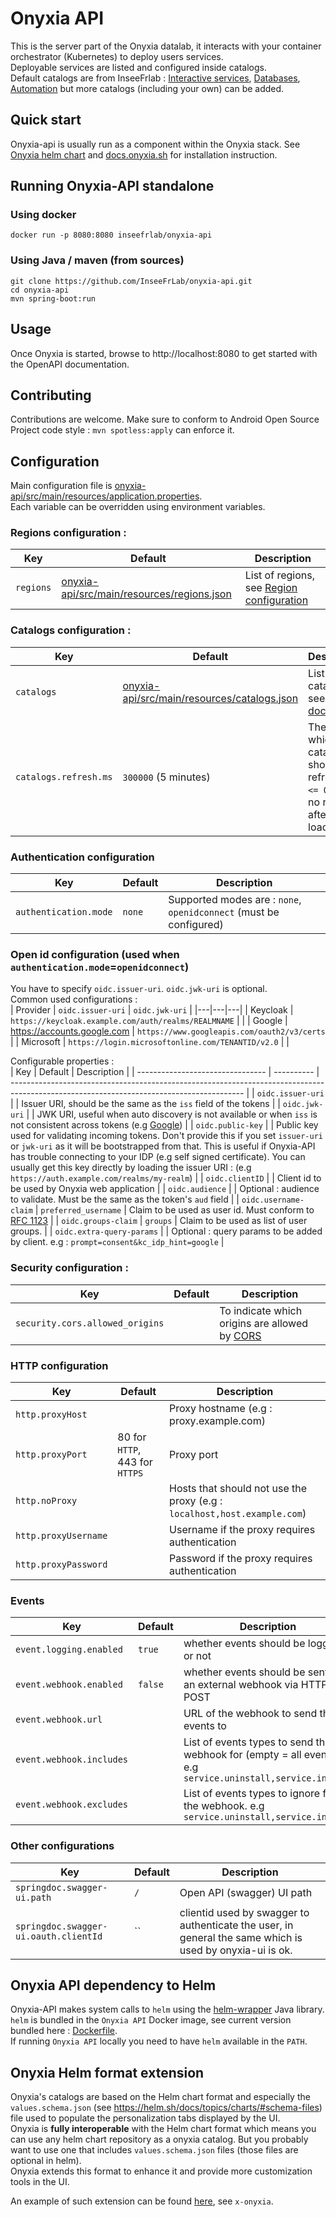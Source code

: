 # Onyxia API

This is the server part of the Onyxia datalab, it interacts with your container orchestrator (Kubernetes) to deploy users services.  
Deployable services are listed and configured inside catalogs.  
Default catalogs are from InseeFrlab : [Interactive services](https://inseefrlab.github.io/helm-charts-interactive-services), [Databases](https://inseefrlab.github.io/helm-charts-databases), [Automation](https://inseefrlab.github.io/helm-charts-automation) but more catalogs (including your own) can be added.

## Quick start  

Onyxia-api is usually run as a component within the Onyxia stack. See [Onyxia helm chart](https://github.com/InseeFrLab/onyxia/tree/main/helm-chart) and [docs.onyxia.sh](https://docs.onyxia.sh/) for installation instruction.  

## Running Onyxia-API standalone

### Using docker

```
docker run -p 8080:8080 inseefrlab/onyxia-api
```

### Using Java / maven (from sources)

```
git clone https://github.com/InseeFrLab/onyxia-api.git
cd onyxia-api
mvn spring-boot:run
```

## Usage

Once Onyxia is started, browse to http://localhost:8080 to get started with the OpenAPI documentation.  

## Contributing

Contributions are welcome.
Make sure to conform to Android Open Source Project code style : `mvn spotless:apply` can enforce it.

## Configuration

Main configuration file is [onyxia-api/src/main/resources/application.properties](onyxia-api/src/main/resources/application.properties).  
Each variable can be overridden using environment variables.  

### Regions configuration :
| Key | Default | Description |
| --------------------- | ------- | ------------------------------------------------------------------ |
| `regions` | [onyxia-api/src/main/resources/regions.json](onyxia-api/src/main/resources/regions.json) | List of regions, see [Region configuration](docs/region-configuration.md) |

### Catalogs configuration :

| Key | Default | Description |
| --------------------- | ---------------------------------------------------------------------------------------------- | --------------------------------------------------------------------------------------------------------------------------------------------------------------------- |
| `catalogs` | [onyxia-api/src/main/resources/catalogs.json](onyxia-api/src/main/resources/catalogs.json) | List of helm catalogs, see [Admin doc](https://docs.onyxia.sh/admin-doc/catalog-of-services) |
| `catalogs.refresh.ms` | `300000` (5 minutes) | The rate at which the catalogs should be refreshed. `<= 0` means no refreshs after initial loading |

### Authentication configuration
| Key | Default | Description |
| --------------------- | ------- | ------------------------------------------------------------------ |
| `authentication.mode` | `none` | Supported modes are : `none`, `openidconnect` (must be configured) |

### Open id configuration (used when `authentication.mode`=`openidconnect`)  
You have to specify `oidc.issuer-uri`. `oidc.jwk-uri` is optional.  
Common used configurations :  
| Provider | `oidc.issuer-uri` | `oidc.jwk-uri` |
|---|---|---|
| Keycloak  | `https://keycloak.example.com/auth/realms/REALMNAME` |   |
| Google  | https://accounts.google.com  | `https://www.googleapis.com/oauth2/v3/certs` |
| Microsoft | `https://login.microsoftonline.com/TENANTID/v2.0` |   |

Configurable properties :  
| Key | Default | Description |
| -------------------------------- | ---------- | ---------------------------------------------------------------------------------------------------------------------------------------- |
| `oidc.issuer-uri` | | Issuer URI, should be the same as the `iss` field of the tokens |
| `oidc.jwk-uri` | | JWK URI, useful when auto discovery is not available or when `iss` is not consistent across tokens (e.g [Google](https://stackoverflow.com/questions/38618826/can-i-get-a-consistent-iss-value-for-a-google-openidconnect-id-token)) |
| `oidc.public-key` | | Public key used for validating incoming tokens. Don't provide this if you set `issuer-uri` or `jwk-uri` as it will be bootstrapped from that. This is useful if Onyxia-API has trouble connecting to your IDP (e.g self signed certificate). You can usually get this key directly by loading the issuer URI : (e.g `https://auth.example.com/realms/my-realm`) |
| `oidc.clientID` | | Client id to be used by Onyxia web application |
| `oidc.audience` | | Optional : audience to validate. Must be the same as the token's `aud` field |
| `oidc.username-claim` | `preferred_username` | Claim to be used as user id. Must conform to [RFC 1123](https://kubernetes.io/docs/concepts/overview/working-with-objects/names/#dns-label-names) |
| `oidc.groups-claim` | `groups` | Claim to be used as list of user groups. |
| `oidc.extra-query-params` | | Optional : query params to be added by client. e.g : `prompt=consent&kc_idp_hint=google` |

### Security configuration :
| Key | Default | Description |
| --------------------- | ------- | ------------------------------------------------------------------ |
| `security.cors.allowed_origins` | | To indicate which origins are allowed by [CORS](https://developer.mozilla.org/en-US/docs/Web/HTTP/CORS) |

### HTTP configuration  
| Key | Default | Description |
| --------------------- | ------- | ------------------------------------------------------------------ |
| `http.proxyHost` | | Proxy hostname (e.g : proxy.example.com) |
| `http.proxyPort` | 80 for `HTTP`, 443 for `HTTPS` | Proxy port |
| `http.noProxy` | | Hosts that should not use the proxy (e.g : `localhost,host.example.com`) |
| `http.proxyUsername` | | Username if the proxy requires authentication |
| `http.proxyPassword` | | Password if the proxy requires authentication |

### Events
| Key                      | Default | Description                                                        |
|--------------------------|--|--------------------------------------------------------------------|
| `event.logging.enabled`  | `true` | whether events should be logged or not                             |
| `event.webhook.enabled`  | `false` | whether events should be sent to an external webhook via HTTP POST |
| `event.webhook.url`      |  | URL of the webhook to send the events to                           |
| `event.webhook.includes` |  | List of events types to send the webhook for (empty = all events). e.g `service.uninstall,service.install`                           |
| `event.webhook.excludes` |  | List of events types to ignore for the webhook. e.g `service.uninstall,service.install`                           |

### Other configurations
| Key | Default | Description |
| --------------------- | ------- | ------------------------------------------------------------------ |
| `springdoc.swagger-ui.path` | `/` | Open API (swagger) UI path |
| `springdoc.swagger-ui.oauth.clientId` | `` | clientid used by swagger to authenticate the user, in general the same which is used by onyxia-ui is ok. |

## Onyxia API dependency to Helm

Onyxia-API makes system calls to `helm` using the [helm-wrapper](helm-wrapper) Java library.  
`helm` is bundled in the `Onyxia API` Docker image, see current version bundled here : [Dockerfile](onyxia-api/Dockerfile).  
If running `Onyxia API` locally you need to have `helm` available in the `PATH`.  

## Onyxia Helm format extension

Onyxia's catalogs are based on the Helm chart format and especially the `values.schema.json` (see https://helm.sh/docs/topics/charts/#schema-files) file used to populate the personalization tabs displayed by the UI.  
Onyxia is **fully interoperable** with the Helm chart format which means you can use any helm chart repository as a onyxia catalog. But you probably want to use one that includes `values.schema.json` files (those files are optional in helm).  
Onyxia extends this format to enhance it and provide more customization tools in the UI.  

An example of such extension can be found [here](https://github.com/InseeFrLab/helm-charts-interactive-services/blob/main/charts/jupyter-python/values.schema.json#L190), see `x-onyxia`.